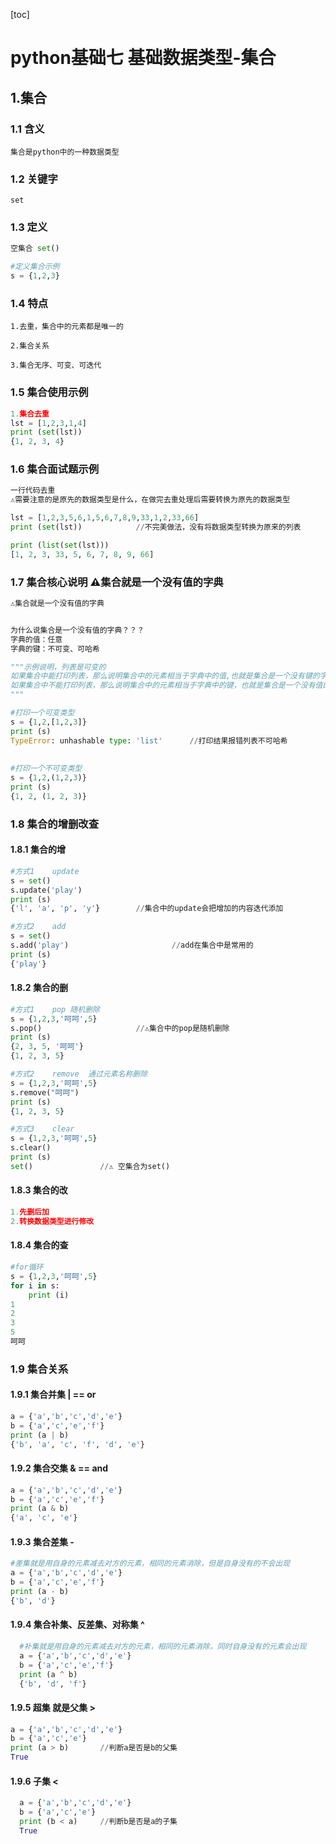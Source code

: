 [toc]



# python基础七	基础数据类型-集合

## 1.集合

### 1.1 含义

``集合是python中的一种数据类型``



### 1.2 关键字

``set``



### 1.3 定义

```python
空集合	set()

#定义集合示例
s = {1,2,3}
```



### 1.4 特点

``1.去重，集合中的元素都是唯一的``

``2.集合关系``

``3.集合无序、可变、可迭代``



### 1.5 集合使用示例

```python
1.集合去重
lst = [1,2,3,1,4]
print (set(lst))
{1, 2, 3, 4}

```



### 1.6 集合面试题示例

```python
一行代码去重 
⚠️需要注意的是原先的数据类型是什么，在做完去重处理后需要转换为原先的数据类型

lst = [1,2,3,5,6,1,5,6,7,8,9,33,1,2,33,66]
print (set(lst))			//不完美做法，没有将数据类型转换为原来的列表

print (list(set(lst)))
[1, 2, 3, 33, 5, 6, 7, 8, 9, 66]
```



### 1.7 集合核心说明  ⚠️集合就是一个没有值的字典

```python
⚠️集合就是一个没有值的字典


为什么说集合是一个没有值的字典？？？
字典的值：任意
字典的键：不可变、可哈希

"""示例说明，列表是可变的
如果集合中能打印列表，那么说明集合中的元素相当于字典中的值,也就是集合是一个没有键的字典
如果集合中不能打印列表，那么说明集合中的元素相当于字典中的键，也就是集合是一个没有值的字典
"""

#打印一个可变类型
s = {1,2,[1,2,3]}
print (s)
TypeError: unhashable type: 'list'		//打印结果报错列表不可哈希
    
    
#打印一个不可变类型
s = {1,2,(1,2,3)}
print (s)
{1, 2, (1, 2, 3)}
```



### 1.8 集合的增删改查

#### 1.8.1 集合的增

```python
#方式1	update
s = set()
s.update('play')
print (s)
{'l', 'a', 'p', 'y'}		//集合中的update会把增加的内容迭代添加

#方式2	add
s = set()
s.add('play')						//add在集合中是常用的
print (s)
{'play'}
```



#### 1.8.2 集合的删

```python
#方式1	pop 随机删除
s = {1,2,3,'呵呵',5}
s.pop()						//⚠️集合中的pop是随机删除
print (s)
{2, 3, 5, '呵呵'}
{1, 2, 3, 5}

#方式2	remove	通过元素名称删除
s = {1,2,3,'呵呵',5}
s.remove("呵呵")
print (s)
{1, 2, 3, 5}

#方式3	clear
s = {1,2,3,'呵呵',5}
s.clear()
print (s)
set()				//⚠️ 空集合为set()
```



#### 1.8.3 集合的改

```python
1.先删后加
2.转换数据类型进行修改
```



#### 1.8.4 集合的查

```python
#for循环
s = {1,2,3,'呵呵',5}
for i in s:
    print (i)
1
2
3
5
呵呵    
```



### 1.9 集合关系

#### 1.9.1 集合并集	|	==  or

```python
a = {'a','b','c','d','e'}
b = {'a','c','e','f'}
print (a | b)
{'b', 'a', 'c', 'f', 'd', 'e'}
```



#### 1.9.2 集合交集	&	== and

```python
a = {'a','b','c','d','e'}
b = {'a','c','e','f'}
print (a & b)
{'a', 'c', 'e'}
```



#### 1.9.3 集合差集	-

```python
#差集就是用自身的元素减去对方的元素，相同的元素消除，但是自身没有的不会出现
a = {'a','b','c','d','e'}
b = {'a','c','e','f'}
print (a - b)
{'b', 'd'}
```



#### 1.9.4 集合补集、反差集、对称集	^

```python
  #补集就是用自身的元素减去对方的元素，相同的元素消除，同时自身没有的元素会出现
  a = {'a','b','c','d','e'}
  b = {'a','c','e','f'}
  print (a ^ b)
  {'b', 'd', 'f'}
```



#### 1.9.5 超集 就是父集	>

```python
a = {'a','b','c','d','e'}
b = {'a','c','e'}
print (a > b)		//判断a是否是b的父集
True
```



#### 1.9.6 子集	<

```python
  a = {'a','b','c','d','e'}
  b = {'a','c','e'}
  print (b < a)		//判断b是否是a的子集
  True
```


